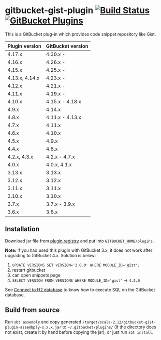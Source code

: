 # gitbucket-gist-plugin [![Build Status](https://travis-ci.org/gitbucket/gitbucket-gist-plugin.svg?branch=master)](https://travis-ci.org/gitbucket/gitbucket-gist-plugin) [![GitBucket Plugins](https://plugins.gitbucket-community.org/badge/gitbucket-gist-plugin/latest.svg)](https://plugins.gitbucket-community.org/repos/gitbucket-gist-plugin)

This is a GitBucket plug-in which provides code snippet repository like Gist.

Plugin version | GitBucket version
:--------------|:--------------------
4.17.x         | 4.30.x -
4.16.x         | 4.26.x -
4.15.x         | 4.25.x -
4.13.x, 4.14.x | 4.23.x -
4.12.x         | 4.21.x -
4.11.x         | 4.19.x -
4.10.x         | 4.15.x - 4.18.x
4.9.x          | 4.14.x
4.8.x          | 4.11.x - 4.13.x
4.7.x          | 4.11.x
4.6.x          | 4.10.x
4.5.x          | 4.9.x
4.4.x          | 4.8.x
4.2.x, 4.3.x   | 4.2.x - 4.7.x
4.0.x          | 4.0.x, 4.1.x
3.13.x         | 3.13.x
3.12.x         | 3.12.x
3.11.x         | 3.11.x
3.10.x         | 3.10.x
3.7.x          | 3.7.x - 3.9.x
3.6.x          | 3.6.x


## Installation

Download jar file from [plugin registry](https://plugins.gitbucket-community.org/releases/gitbucket-gist-plugin) and put into `GITBUCKET_HOME/plugins`.

**Note:** If you had used this plugin with GitBucket 3.x, it does not work after upgrading to GitBucket 4.x. Solution is below:

1. `UPDATE VERSIONS SET VERSION='2.0.0' WHERE MODULE_ID='gist';`
2. restart gitbucket
3. can open snippets page
4. `SELECT VERSION FROM VERSIONS WHERE MODULE_ID='gist'` -> `4.2.0`

See [Connect to H2 database](https://github.com/gitbucket/gitbucket/wiki/Connect-to-H2-database) to know how to execute SQL on the GitBucket database.

## Build from source

Run `sbt assembly` and copy generated `/target/scala-2.12/gitbucket-gist-plugin-assembply-x.x.x.jar` to `~/.gitbucket/plugins/` (If the directory does not exist, create it by hand before copying the jar), or just run `sbt install`.
